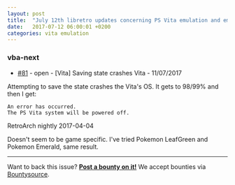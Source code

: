 ```yaml
---
layout: post
title:  "July 12th libretro updates concerning PS Vita emulation and emulators"
date:   2017-07-12 06:00:01 +0200
categories: vita emulation
---
```


### vba-next
- [#81](https://github.com/libretro/vba-next/issues/81) - open - [Vita] Saving state crashes Vita - 11/07/2017

Attempting to save the state crashes the Vita's OS.
It gets to 98/99% and then I get:
```
An error has occurred.
The PS Vita system will be powered off.
```
RetroArch nightly 2017-04-04

Doesn't seem to be game specific. I've tried Pokemon LeafGreen and Pokemon Emerald, same result.

<bountysource-plugin>

---
Want to back this issue? **[Post a bounty on it!](https://www.bountysource.com/issues/43834629-vita-saving-state-crashes-vita?utm_campaign=plugin&utm_content=tracker%2F1027743&utm_medium=issues&utm_source=github)** We accept bounties via [Bountysource](https://www.bountysource.com/?utm_campaign=plugin&utm_content=tracker%2F1027743&utm_medium=issues&utm_source=github).
</bountysource-plugin>

